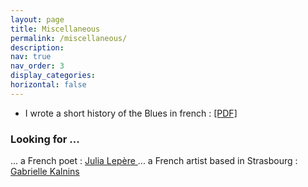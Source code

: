 ```yaml
---
layout: page
title: Miscellaneous
permalink: /miscellaneous/
description: 
nav: true
nav_order: 3
display_categories: 
horizontal: false
---
```


- I wrote a short history of the Blues in french : <a href="/assets/pdf/intro-blues.pdf"> [PDF] </a>

### Looking for ...

... a French poet : <a href="https://www.babelio.com/auteur/Julia-Lepere/530973"> Julia Lepère </a>
... a French artist based in Strasbourg : <a href="https://www.instagram.com/gaby_kalnins/"> Gabrielle Kalnins </a>
